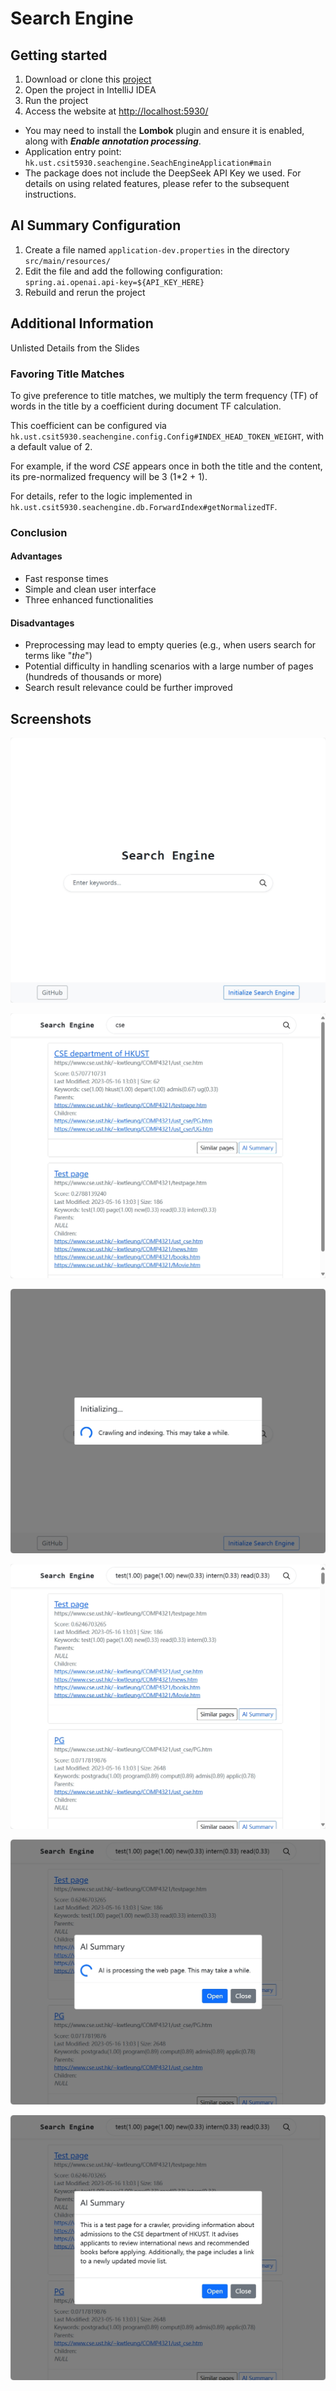 # Search Engine

## Getting started

1. Download or clone this [project](https://github.com/SilentNight1224/CSIT5930-Course-Project/tree/main)
2. Open the project in IntelliJ IDEA
3. Run the project
4. Access the website at [http://localhost:5930/](http://localhost:5930/)

- You may need to install the **Lombok** plugin and ensure it is enabled, along with ***Enable annotation processing***.
- Application entry point: `hk.ust.csit5930.seachengine.SeachEngineApplication#main`
- The package does not include the DeepSeek API Key we used. For details on using related features, please refer to the subsequent instructions.

## AI Summary Configuration

1. Create a file named `application-dev.properties` in the directory `src/main/resources/`
2. Edit the file and add the following configuration:  
   `spring.ai.openai.api-key=${API_KEY_HERE}`
3. Rebuild and rerun the project

## Additional Information

Unlisted Details from the Slides

### Favoring Title Matches

To give preference to title matches, we multiply the term frequency (TF) of words in the title by a coefficient during document TF calculation.  

This coefficient can be configured via `hk.ust.csit5930.seachengine.config.Config#INDEX_HEAD_TOKEN_WEIGHT`, with a default value of 2.  

For example, if the word *CSE* appears once in both the title and the content, its pre-normalized frequency will be 3 (1\*2 + 1).  

For details, refer to the logic implemented in `hk.ust.csit5930.seachengine.db.ForwardIndex#getNormalizedTF`.  

### Conclusion

#### Advantages

- Fast response times
- Simple and clean user interface
- Three enhanced functionalities

#### Disadvantages

- Preprocessing may lead to empty queries (e.g., when users search for terms like "*the*")
- Potential difficulty in handling scenarios with a large number of pages (hundreds of thousands or more)
- Search result relevance could be further improved

## Screenshots

![page_home](./screenshots/page_home.png) 

![page_result](./screenshots/page_result.png) 

![initializing](./screenshots/initializing.png)

![enhancement_weighted_search](./screenshots/enhancement_weighted_search.png) 

![enhancement_ai_summary_loading](./screenshots/enhancement_ai_summary_loading.png)

![enhancement_ai_summary](./screenshots/enhancement_ai_summary.png) 
